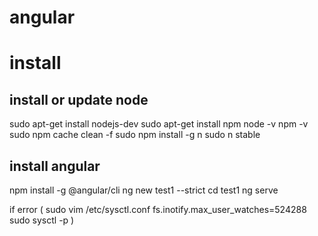 # angular

# install 

## install or update node
sudo apt-get install nodejs-dev
sudo apt-get install npm
node -v
npm -v
sudo npm cache clean -f
sudo npm install -g n
sudo n stable

## install angular
npm install -g @angular/cli
ng new test1 --strict
cd test1 
ng serve

if error (
sudo vim /etc/sysctl.conf
fs.inotify.max_user_watches=524288
sudo sysctl -p
)

## 
